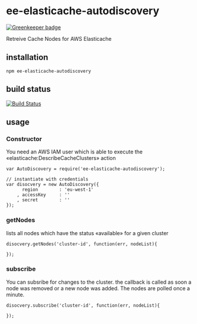 # ee-elasticache-autodiscovery

[![Greenkeeper badge](https://badges.greenkeeper.io/eventEmitter/ee-elasticache-autodiscovery.svg)](https://greenkeeper.io/)

Retreive Cache Nodes for AWS Elasticache

## installation

	npm ee-elasticache-autodiscovery

## build status

[![Build Status](https://travis-ci.org/eventEmitter/ee-elasticache-autodiscovery.png?branch=master)](https://travis-ci.org/eventEmitter/ee-elasticache-autodiscovery)


## usage

### Constructor

You need an AWS IAM user which is able to execute the «elasticache:DescribeCacheClusters» action

	var AutoDiscovery = require('ee-elasticache-autodiscovery');

	// instantiate with credentials
	var disocvery = new AutoDiscovery({
		  region 	 	: 'eu-west-1'
		, accessKey 	: ''
		, secret 		: ''
	});

### getNodes

lists all nodes which have the status «available» for a given cluster

	disocvery.getNodes('cluster-id', function(err, nodeList){

	});


### subscribe

You can subsribe for changes to the cluster. the callback is called as soon a node was removed or a new node was added. The nodes are polled once a minute.

	disocvery.subscribe('cluster-id', function(err, nodeList){

	});